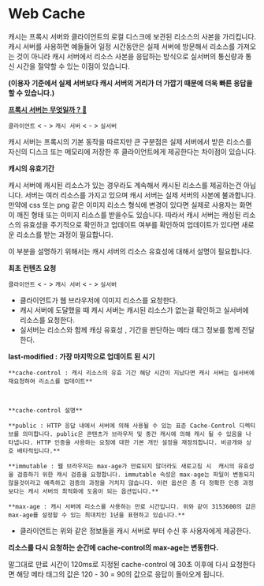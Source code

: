 # Web Cache

캐시는 프록시 서버와 클라이언트의 로컬 디스크에 보관된 리소스의 사본을 가리킵니다. 캐시 서버를 사용하면 예들들어 일정 시간동안은 실제 서버에 방문해서 리소스를 가져오는 것이 아니라 캐시 서버에서 리소스 사본을 응답하는 방식으로 실서버의 통신량과 통신 시간을 절약할 수 있는 이점이 있습니다.

**(이용자 기준에서 실제 서버보다 캐시 서버의 거리가 더 가깝기 때문에 더욱 빠른 응답을 할 수 있습니다.)**

**[프록시 서버는 무엇일까 ? 🧐](https://namu.wiki/w/%ED%94%84%EB%A1%9D%EC%8B%9C%20%EC%84%9C%EB%B2%84)**

`클라이언트` < - > `캐시 서버` < - > `실서버`

캐시 서버는 프록시의 기본 동작을 따르지만 큰 구분점은 실제 서버에서 받은 리소스를 자신의 디스크 또는 메모리에 저장한 후 클라이언트에게 제공한다는 차이점이 있습니다.

**캐시의 유효기간**

캐시 서버에 캐시된 리소스가 있는 경우라도 계속해서 캐시된 리소스를 제공하는건 아닙니다. 서버는 여러 리소스를 가지고 있으며 캐시 서버는 실제 서버의 사본에 불과합니다. 만약에 css 또는 png 같은 이미지 리소스 형식에 변경이 있다면 실제로 사용자는 화면이 깨진 형태 또는 이미지 리소스를 받을수도 있습니다. 따라서 캐시 서버는 캐싱된 리소스의 유효성을 주기적으로 확인하고 업데이트 여부를 확인하여 업데이트가 있다면 새로운 리소스를 받는 과정이 필요합니다.

이 부분을 설명하기 위해서는 캐시 서버의 리소스 유효성에 대해서 설명이 필요합니다.

**최초 컨텐츠 요청**

`클라이언트` < - > `캐시 서버` < - > `실서버`

- 클라이언트가 웹 브라우저에 이미지 리소스를 요청한다.
- 캐시 서버에 도달했을 때 캐시 서버는 캐시된 리소스가 없는걸 확인하고 실서버에 리소스를 요청한다.
- 실서버는 리소스와 함께 캐싱 유효성 , 기간을 판단하는 메타 태그 정보를 함께 전달한다.

**last-modified :** **가장 마지막으로 업데이트 된 시기**

    **cache-control : 캐시 리소스의 유효 기간 해당 시간이 지났다면 캐시 서버는 실서버에 재요청하여 리소스를 업데이트**



    **cache-control 설명**

    **public : HTTP 응답 내에서 서버에 의해 사용될 수 있는 표준 Cache-Control 디렉티브를 의미합니다. public은 콘텐츠가 브라우저 및 중간 캐시에 의해 캐시 될 수 있음을 나타냅니다. HTTP 인증을 사용하는 요청에 대한 기본 개인 설정을 재정의합니다. 비공개와 상호 배타적입니다.**

    **immutable : 웹 브라우저는 max-age가 만료되지 않더라도 새로고침 시  캐시의 유효성을 검증하기 위한 캐시 검증을 요청합니다. immutable 속성은 max-age는 파일이 변동되지 않을것이라고 예측하고 검증의 과정을 거치지 않습니다. 이런 옵션은 좀 더 정확한 인증 과정 보다는 캐시 서버의 최적화에 도움이 되는 옵션입니다.**

    **max-age : 캐시 서버에 리소스를 사용하는 만료 시간입니다. 위와 같이 3153600의 값은 max-age를 설정할 수 있는 최대치인 1년을 표현하고 있습니다.**

- 클라이언트는 위와 같은 정보들을 캐시 서버로 부터 수신 후 사용자에게 제공한다.

**리소스를 다시 요청하는 순간에 cache-control의 max-age는 변동한다.**

말그대로 만료 시간이 120ms로 지정된 cache-control 에 30초 이후에 다시 요청한다면 해당 메타 태그의 값은 120 - 30 = 90의 값으로 응답이 돌아오게 됩니다.
